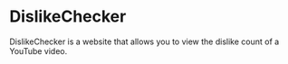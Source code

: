 # DislikeChecker
DislikeChecker is a website that allows you to view the dislike count of a YouTube video.
